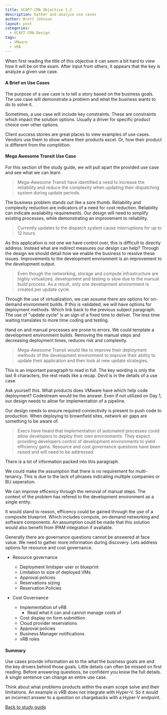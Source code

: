 ```yaml
---
title: VCAP7-CMA Objective 1.2
description: Gather and analyze use cases
author: Brett Johnson
layout: post
categories:
  - VCAP7-CMA-Design
tags: 
  - VMware
  - vRA
---
```



When first reading the title of this objective it can seem a bit hard to view how it will be on the exam. After input from others, it appears that the key is analyze a given use case.

#### A Brief on Use Cases

The purpose of a use case is to tell a story based on the business goals. The use case will demonstrate a problem and what the business wants to do to solve it.

Sometimes, a use case will include key constraints. These are constraints which impact the solution options. Usually a driver for specific product choice over other options.

Client success stories are great places to view examples of use cases. Vendors use them to show where their products excel. Or, how their product is different from the compitition.

#### Mega Awesome Transit Use Case

For this section of the study guide, we will pull apart the provided use case and see what we can learn.

> Mega-Awesome Transit have identified a need to increase the reliability and reduce the complexity when updating their dispatching system during update periods.

The business problem stands out like a sore thumb. Reliability and complexity reduction are indicators of a need for cost reduction. Reliability can indicate availability requirements. Our design will need to simplify existing processes, while demonstrating an improvement to reliability.

> Currently updates to the dispatch system cause interruptions for up to 12 hours.

As this application is not one we have control over, this is difficult to directly address. Instead what are indirect measures our design can help? Through the design we should detail how we enable the business to resolve these issues. Improvements to the development environment is an improvement to the development output.

> Even though the networking, storage and compute infrastructure are highly virtualized, development and testing is slow due to the manual build process. As a result, only one development environment is created per update cycle.

Through the use of virtualization, we can assume there are options for on-demand environment builds. If this is validated, we will have options for deployment methods. Which link back to the previous subject paragraph. The use of "update cycle" is an sign of a fixed time to deliver. The less time waiting translates to more time coding and testing.

Hand on and manual processes are prone to errors. We could template a development environment builds. Removing the manual steps and decreasing deployment times, reduces risk and complexity.

> Mega-Awesome Transit would like to improve their deployment methods of the development environment to improve their ability to update their application and then look at new update strategies.

This is an important paragraph to read in full. The key wording is only the last 6 characters, the rest reads like a recap. Devil is in the details of a use case.

Ask yourself this. What products does VMware have which help code deployment? Codestream would be the answer. Even if not utilized on Day 1, our design needs to allow for implementation of a pipeline.

Our design needs to ensure required connectivity is present to push code to production. When deploying to brownfield sites, network air gaps are something to be aware of.


> Execs have heard that implementation of automated processes could allow developers to deploy their own environments. They expect providing developers control of development environments to yield efficiency gains. Resource and cost governance questions have been raised and will need to be addressed.

There is a lot of information packed into this paragraph.

We could make the assumption that there is no requirement for multi-tenancy. This is due to the lack of phrases indicating multiple companies or BU seperation.

We can improve efficency through the removal of manual steps. The context of the problem has refered to the development environment as a single entity.

It would stand to reason, efficency could be gained through the use of a composite blueprint. Which includes compute, on-demand networking and software components. An assumption could be made that this solution would also benefit from IPAM integration if available.

Generally there are governance questions cannot be answered at face value. We need to gather more information during discovery. Lets address options for resource and cost governance.

- Resource governance
    - Deployment limitsper user or blueprint
    - Limitation to size of deployed VMs
    - Approval policies
    - Reservations sizing
    - Reservation Policies


- Cost Governance 
    - Implementation of vRB 
        - Read what it can and cannot manage costs of
    - Cost display on form submittion
    - Cloud provider reservations
    - Approval policies
    - Business Manager notifications
    - vRB roles

#### Summary

Use cases provide information as to the what the business goals are and the key drivers behind those goals. Little details can often be missed on first reading. Before answering questions, be confident you know the full details. A single sentence can change an entire use case.

Think about what problems products within the exam scope solve and their limitations. An example is vRB does not integrate with Hyper-V. So it would an incorrect answer to a question on chargebacks with a Hyper-V endpoint.

<a class="item" href="/vcap7-CMA-Design.html">Back to study guide</a> 